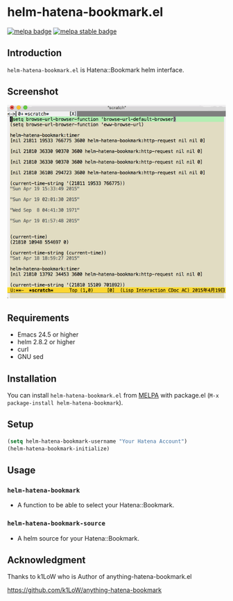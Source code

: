 # helm-hatena-bookmark.el

[![melpa badge][melpa-badge]][melpa-link]
[![melpa stable badge][melpa-stable-badge]][melpa-stable-link]

[melpa-link]: https://melpa.org/#/helm-hatena-bookmark
[melpa-stable-link]: https://stable.melpa.org/#/helm-hatena-bookmark
[melpa-badge]: https://melpa.org/packages/helm-hatena-bookmark-badge.svg
[melpa-stable-badge]: https://stable.melpa.org/packages/helm-hatena-bookmark-badge.svg

## Introduction

`helm-hatena-bookmark.el` is Hatena::Bookmark helm interface.

## Screenshot

![helm-hatena-bookmark](image/helm-hatena-bookmark.gif)

## Requirements

* Emacs 24.5 or higher
* helm 2.8.2 or higher
* curl
* GNU sed

## Installation

You can install `helm-hatena-bookmark.el` from [MELPA](https://melpa.org) with package.el (`M-x package-install helm-hatena-bookmark`).

## Setup

```lisp
(setq helm-hatena-bookmark-username "Your Hatena Account")
(helm-hatena-bookmark-initialize)
```

## Usage

### `helm-hatena-bookmark`

* A function to be able to select your Hatena::Bookmark.

### `helm-hatena-bookmark-source`

* A helm source for your Hatena::Bookmark.

## Acknowledgment

Thanks to k1LoW who is Author of anything-hatena-bookmark.el

https://github.com/k1LoW/anything-hatena-bookmark

